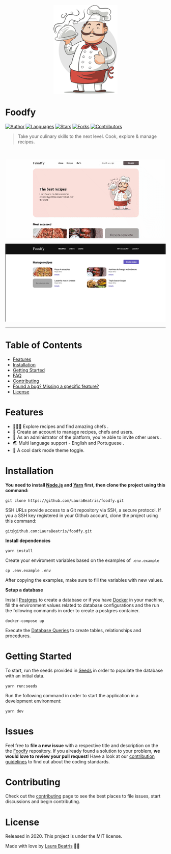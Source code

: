 <p align="center">
   <img src=".github/logo-chef.png" width="200"/>
</p>

# Foodfy





[![Author](https://img.shields.io/badge/author-LauraBeatris-D54F44?style=flat-square)](https://github.com/LauraBeatris)
[![Languages](https://img.shields.io/github/languages/count/LauraBeatris/foodfy?color=%23D54F44&style=flat-square)](#)
[![Stars](https://img.shields.io/github/stars/LauraBeatris/foodfy?color=D54F44&style=flat-square)](https://github.com/LauraBeatris/foodfy/stargazers)
[![Forks](https://img.shields.io/github/forks/LauraBeatris/foodfy?color=%23D54F44&style=flat-square)](https://github.com/LauraBeatris/foodfy/network/members)
[![Contributors](https://img.shields.io/github/contributors/LauraBeatris/foodfy?color=D54F44&style=flat-square)](https://github.com/LauraBeatris/foodfy/graphs/contributors)


> Take your culinary skills to the next level. Cook, explore & manage recipes.

<br />
<p align="center"><img src=".github/home.gif?raw=true"/></p>
<p align="center"><img src=".github/admin.jpg?raw=true"/></p>

---

# Table of Contents

* [Features](#features)
* [Installation](#installation)
* [Getting Started](#getting-started)
* [FAQ](#faq)
* [Contributing](#contributing)
* [Found a bug? Missing a specific feature?](#issues)
* [License](#license)


# Features

* 👩🏽‍🍳  Explore recipes and find amazing chefs .
*  🍕 Create an account to manage recipes, chefs and users.
* 📨  As an administrator of the platform, you're able to invite other users .
* 🌏  Multi language support - English and Portuguese .
* 🎨  A cool dark mode theme toggle.

# Installation

**You need to install [Node.js](https://nodejs.org/en/download/) and [Yarn](https://yarnpkg.com/) first, then clone the project using this command:**

```git clone https://github.com/LauraBeatris/foodfy.git```

SSH URLs provide access to a Git repository via SSH, a secure protocol. If you a SSH key registered in your Github account, clone the project using this command:

```git@github.com:LauraBeatris/foodfy.git```

**Install dependencies**

```yarn install```

Create your enviroment variables based on the examples of ```.env.example```

```cp .env.example .env```

After copying the examples, make sure to fill the variables with new values.

**Setup a database**

Install [Postgres]() to create a database or if you have [Docker]() in your machine, fill the environment values related to database configurations and the run the following commands in order to create a postgres container.

```docker-compose up```

Execute the [Database Queries](https://github.com/LauraBeatris/foodfy/blob/master/src/database/seeds.js) to create tables, relationships and procedures.

# Getting Started

To start, run the seeds provided in [Seeds](https://github.com/LauraBeatris/foodfy/blob/master/src/database/seeds.js) in order to populate the database with an initial data.

```yarn run:seeds```

Run the following command in order to start the application in a development environment:

```yarn dev```


# Issues

Feel free to **file a new issue** with a respective title and description on the the [Foodfy](https://github.com/LauraBeatris/foodfy/issues) repository. If you already found a solution to your problem, **we would love to review your pull request**! Have a look at our [contribution guidelines](https://github.com/LauraBeatris/foodfy/master/CONTRIBUTING.m) to find out about the coding standards.

# Contributing

Check out the [contributing](https://github.com/LauraBeatris/foodfy/master/CONTRIBUTING.md) page to see the best places to file issues, start discussions and begin contributing.

# License

Released in 2020.
This project is under the MIT license.

Made with love by [Laura Beatris](https://github.com/LauraBeatris) 💜🚀
